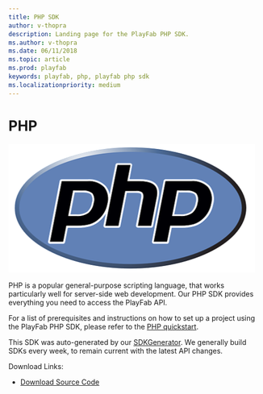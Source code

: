 ```yaml
---
title: PHP SDK
author: v-thopra
description: Landing page for the PlayFab PHP SDK.
ms.author: v-thopra
ms.date: 06/11/2018
ms.topic: article
ms.prod: playfab
keywords: playfab, php, playfab php sdk
ms.localizationpriority: medium
---
```


# PHP

![PHP logo](../media/sdk-php.png)

PHP is a popular general-purpose scripting language, that works particularly well for server-side web development. Our PHP SDK provides everything you need to access the PlayFab API.

For a list of prerequisites and instructions on how to set up a project using the PlayFab PHP SDK, please refer to the [PHP quickstart](quickstart.md).

This SDK was auto-generated by our [SDKGenerator](../sdkgenerator/index.md). We generally build SDKs every week, to remain current with the latest API changes.

Download Links:

- [Download Source Code](https://github.com/PlayFab/PhpSdk)